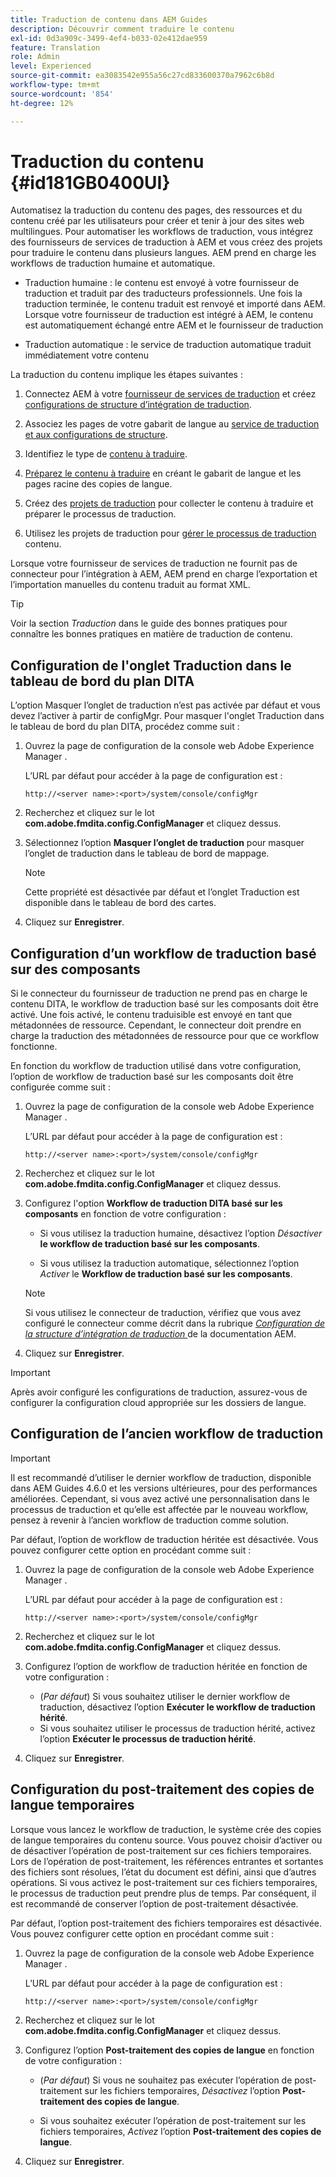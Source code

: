 ```yaml
---
title: Traduction de contenu dans AEM Guides
description: Découvrir comment traduire le contenu
exl-id: 0d3a909c-3499-4ef4-b033-02e412dae959
feature: Translation
role: Admin
level: Experienced
source-git-commit: ea3083542e955a56c27cd833600370a7962c6b8d
workflow-type: tm+mt
source-wordcount: '854'
ht-degree: 12%

---
```


# Traduction du contenu {#id181GB0400UI}

Automatisez la traduction du contenu des pages, des ressources et du contenu créé par les utilisateurs pour créer et tenir à jour des sites web multilingues. Pour automatiser les workflows de traduction, vous intégrez des fournisseurs de services de traduction à AEM et vous créez des projets pour traduire le contenu dans plusieurs langues. AEM prend en charge les workflows de traduction humaine et automatique.

- Traduction humaine : le contenu est envoyé à votre fournisseur de traduction et traduit par des traducteurs professionnels. Une fois la traduction terminée, le contenu traduit est renvoyé et importé dans AEM. Lorsque votre fournisseur de traduction est intégré à AEM, le contenu est automatiquement échangé entre AEM et le fournisseur de traduction

- Traduction automatique : le service de traduction automatique traduit immédiatement votre contenu


La traduction du contenu implique les étapes suivantes :

1. Connectez AEM à votre [fournisseur de services de traduction](https://helpx.adobe.com/fr/experience-manager/6-5/sites/administering/using/tc-tic.html#ConnectingtoaTranslationServiceProvider) et créez [ configurations de structure d’intégration de traduction](https://helpx.adobe.com/fr/experience-manager/6-5/sites/administering/using/tc-tic.html#CreatingaTranslationIntegrationConfiguration).

1. Associez les pages de votre gabarit de langue au [service de traduction et aux configurations de structure](https://helpx.adobe.com/fr/experience-manager/6-5/sites/administering/using/tc-tic.html#ConfiguringPagesforTranslation).

1. Identifiez le type de [contenu à traduire](https://experienceleague.adobe.com/docs/experience-manager-65/administering/introduction/tc-rules.html?lang=fr).

1. [Préparez le contenu à traduire](https://helpx.adobe.com/fr/experience-manager/6-5/sites/administering/using/tc-prep.html) en créant le gabarit de langue et les pages racine des copies de langue.

1. Créez des [projets de traduction](https://experienceleague.adobe.com/docs/experience-manager-65/administering/introduction/tc-manage.html?lang=fr) pour collecter le contenu à traduire et préparer le processus de traduction.

1. Utilisez les projets de traduction pour [gérer le processus de traduction ](https://experienceleague.adobe.com/docs/experience-manager-65/administering/introduction/tc-manage.html?lang=fr) contenu.


Lorsque votre fournisseur de services de traduction ne fournit pas de connecteur pour l’intégration à AEM, AEM prend en charge l’exportation et l’importation manuelles du contenu traduit au format XML.

>[!TIP]
>
> Voir la section *Traduction* dans le guide des bonnes pratiques pour connaître les bonnes pratiques en matière de traduction de contenu.

## Configuration de l&#39;onglet Traduction dans le tableau de bord du plan DITA

L’option Masquer l’onglet de traduction n’est pas activée par défaut et vous devez l’activer à partir de configMgr. Pour masquer l&#39;onglet Traduction dans le tableau de bord du plan DITA, procédez comme suit :

1. Ouvrez la page de configuration de la console web Adobe Experience Manager .

   L’URL par défaut pour accéder à la page de configuration est :

   ```http
   http://<server name>:<port>/system/console/configMgr
   ```

1. Recherchez et cliquez sur le lot **com.adobe.fmdita.config.ConfigManager** et cliquez dessus.

1. Sélectionnez l’option **Masquer l’onglet de traduction** pour masquer l’onglet de traduction dans le tableau de bord de mappage.

   >[!NOTE]
   >
   > Cette propriété est désactivée par défaut et l’onglet Traduction est disponible dans le tableau de bord des cartes.

1. Cliquez sur **Enregistrer**.

## Configuration d’un workflow de traduction basé sur des composants

Si le connecteur du fournisseur de traduction ne prend pas en charge le contenu DITA, le workflow de traduction basé sur les composants doit être activé. Une fois activé, le contenu traduisible est envoyé en tant que métadonnées de ressource. Cependant, le connecteur doit prendre en charge la traduction des métadonnées de ressource pour que ce workflow fonctionne.

En fonction du workflow de traduction utilisé dans votre configuration, l’option de workflow de traduction basé sur les composants doit être configurée comme suit :

1. Ouvrez la page de configuration de la console web Adobe Experience Manager .

   L’URL par défaut pour accéder à la page de configuration est :

   ```http
   http://<server name>:<port>/system/console/configMgr
   ```

1. Recherchez et cliquez sur le lot **com.adobe.fmdita.config.ConfigManager** et cliquez dessus.

1. Configurez l&#39;option **Workflow de traduction DITA basé sur les composants** en fonction de votre configuration :

   - Si vous utilisez la traduction humaine, désactivez l’option *Désactiver* **le workflow de traduction basé sur les composants**.

   - Si vous utilisez la traduction automatique, sélectionnez l’option *Activer* le **Workflow de traduction basé sur les composants**.

   >[!NOTE]
   >
   > Si vous utilisez le connecteur de traduction, vérifiez que vous avez configuré le connecteur comme décrit dans la rubrique *[Configuration de la structure d’intégration de traduction ](https://helpx.adobe.com/fr/experience-manager/6-5/sites/administering/using/tc-tic.html)* de la documentation AEM.

1. Cliquez sur **Enregistrer**.

>[!IMPORTANT]
>
> Après avoir configuré les configurations de traduction, assurez-vous de configurer la configuration cloud appropriée sur les dossiers de langue.

## Configuration de l’ancien workflow de traduction

>[!IMPORTANT]
> 
> Il est recommandé d’utiliser le dernier workflow de traduction, disponible dans AEM Guides 4.6.0 et les versions ultérieures, pour des performances améliorées. Cependant, si vous avez activé une personnalisation dans le processus de traduction et qu’elle est affectée par le nouveau workflow, pensez à revenir à l’ancien workflow de traduction comme solution.



Par défaut, l’option de workflow de traduction héritée est désactivée. Vous pouvez configurer cette option en procédant comme suit :

1. Ouvrez la page de configuration de la console web Adobe Experience Manager .

   L’URL par défaut pour accéder à la page de configuration est :

   ```http
   http://<server name>:<port>/system/console/configMgr
   ```

1. Recherchez et cliquez sur le lot **com.adobe.fmdita.config.ConfigManager** et cliquez dessus.

1. Configurez l’option de workflow de traduction héritée en fonction de votre configuration :

   - (*Par défaut*) Si vous souhaitez utiliser le dernier workflow de traduction, désactivez l’option **Exécuter le workflow de traduction hérité**.
   - Si vous souhaitez utiliser le processus de traduction hérité, activez l’option **Exécuter le processus de traduction hérité**.

1. Cliquez sur **Enregistrer**.






<!---

This was added for 2406 CS IG

## Configure the legacy translation workflow 

It is recommended that you use the latest translation workflow, which provides enhanced performance. However, you can configure the legacy translation workflow if necessary.

Based on the translation workflow used in your setup, provide the following (property) details to configure the legacy translation workflow: the component-based translation workflow option should be configured as follows:

1.  Open the Adobe Experience Manager Web Console Configuration page.

    The default URL to access the configuration page is:

    ! Add the syntax of http as given in previous config

    Note: Configure htttp code as given in previous sample
    

1.  Search for and click on the **com.adobe.fmdita.config.ConfigManager** bundle.



1.  Configure the **Run legacy translation workflow** option as per your setup:

    -   If you use the latest translation workflow, then *Disable* \( `false`\) the **Run legacy translation workflow** option. The latest translation workflow is enabled by default. <br> 

    -   If you use the legacy translation, then *Enable \( `true`\)* the **Run legacy translation workflow** option.

1.  Click **Save**.


--->


## Configuration du post-traitement des copies de langue temporaires

Lorsque vous lancez le workflow de traduction, le système crée des copies de langue temporaires du contenu source. Vous pouvez choisir d’activer ou de désactiver l’opération de post-traitement sur ces fichiers temporaires. Lors de l’opération de post-traitement, les références entrantes et sortantes des fichiers sont résolues, l’état du document est défini, ainsi que d’autres opérations. Si vous activez le post-traitement sur ces fichiers temporaires, le processus de traduction peut prendre plus de temps. Par conséquent, il est recommandé de conserver l’option de post-traitement désactivée.

Par défaut, l’option post-traitement des fichiers temporaires est désactivée. Vous pouvez configurer cette option en procédant comme suit :

1. Ouvrez la page de configuration de la console web Adobe Experience Manager .

   L’URL par défaut pour accéder à la page de configuration est :

   ```http
   http://<server name>:<port>/system/console/configMgr
   ```

1. Recherchez et cliquez sur le lot **com.adobe.fmdita.config.ConfigManager** et cliquez dessus.

1. Configurez l’option **Post-traitement des copies de langue** en fonction de votre configuration :

   - \(*Par défaut*\) Si vous ne souhaitez pas exécuter l’opération de post-traitement sur les fichiers temporaires, *Désactivez* l’option **Post-traitement des copies de langue**.

   - Si vous souhaitez exécuter l’opération de post-traitement sur les fichiers temporaires, *Activez* l’option **Post-traitement des copies de langue**.

1. Cliquez sur **Enregistrer**.
